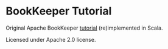 # BookKeeper Tutorial

Original Apache BookKeeper [tutorial](http://bookkeeper.apache.org/docs/master/bookkeeperTutorial.html) (re)implemented in Scala.

Licensed under Apache 2.0 license.
